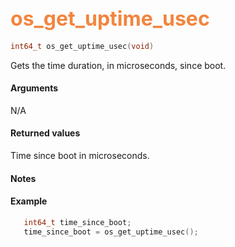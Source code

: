 ## <font color="F2853F" style="font-size:24pt">os_get_uptime_usec</font>

```c
int64_t os_get_uptime_usec(void)
```
Gets the time duration, in microseconds, since boot.

#### Arguments

N/A

#### Returned values
Time since boot in microseconds. 

#### Notes

#### Example

<Add text to set up the context for the example here>

```c
   int64_t time_since_boot;
   time_since_boot = os_get_uptime_usec();
```
